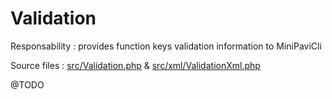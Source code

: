 # Validation

Responsability : provides function keys validation information to MiniPaviCli

Source files : [src/Validation.php](../../src/Validation.php) & [src/xml/ValidationXml.php](../../src/xml/ValidationXml.php)

@TODO
